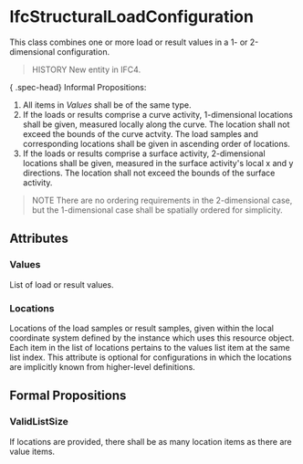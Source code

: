 # IfcStructuralLoadConfiguration

This class combines one or more load or result values in a 1- or 2-dimensional configuration.

> HISTORY  New entity in IFC4.

{ .spec-head}
Informal Propositions:

1. All items in _Values_ shall be of the same type.
2. If the loads or results comprise a curve activity, 1-dimensional locations shall be given, measured locally along the curve. The location shall not exceed the bounds of the curve actvity. The load samples and corresponding locations shall be given in ascending order of locations.
3. If the loads or results comprise a surface activity, 2-dimensional locations shall be given, measured in the surface activity's local x and y directions. The location shall not exceed the bounds of the surface activity.

> NOTE  There are no ordering requirements in the 2-dimensional case, but the 1-dimensional case shall be spatially ordered for simplicity.

## Attributes

### Values
List of load or result values.

### Locations
Locations of the load samples or result samples, given within the local coordinate system defined by the instance which uses this resource object.  Each item in the list of locations pertains to the values list item at the same list index.  This attribute is optional for configurations in which the locations are implicitly known from higher-level definitions.

## Formal Propositions

### ValidListSize
If locations are provided, there shall be as many location items as there are value items.
